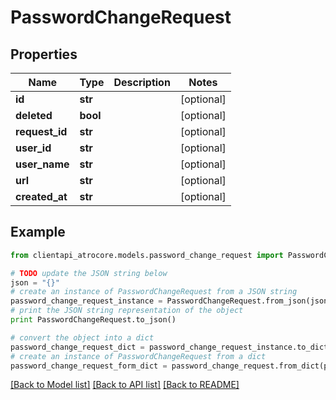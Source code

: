 # PasswordChangeRequest


## Properties
Name | Type | Description | Notes
------------ | ------------- | ------------- | -------------
**id** | **str** |  | [optional] 
**deleted** | **bool** |  | [optional] 
**request_id** | **str** |  | [optional] 
**user_id** | **str** |  | [optional] 
**user_name** | **str** |  | [optional] 
**url** | **str** |  | [optional] 
**created_at** | **str** |  | [optional] 

## Example

```python
from clientapi_atrocore.models.password_change_request import PasswordChangeRequest

# TODO update the JSON string below
json = "{}"
# create an instance of PasswordChangeRequest from a JSON string
password_change_request_instance = PasswordChangeRequest.from_json(json)
# print the JSON string representation of the object
print PasswordChangeRequest.to_json()

# convert the object into a dict
password_change_request_dict = password_change_request_instance.to_dict()
# create an instance of PasswordChangeRequest from a dict
password_change_request_form_dict = password_change_request.from_dict(password_change_request_dict)
```
[[Back to Model list]](../README.md#documentation-for-models) [[Back to API list]](../README.md#documentation-for-api-endpoints) [[Back to README]](../README.md)


